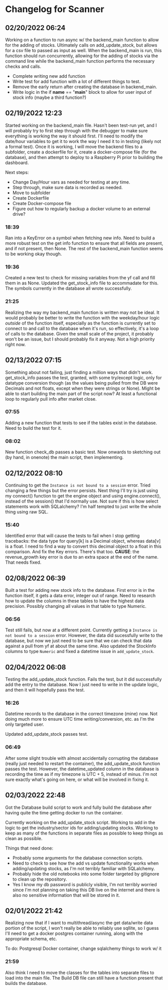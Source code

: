 # Changelog for Scanner

## 02/20/2022 06:24
Working on a function to run async w/ the backend_main function to allow for the adding of stocks. Ultimately calls on add_update_stock, but allows for a csv file to passed as input as well. When the backend_main is run, this function should run concurrently, allowing for the adding of stocks via the command line while the backend_main function performs the necessary checks and calls. 

- Complete writing new add function
- Write test for add function with a lot of different things to test.
- Remove the early return after creating the database in backend_main.
- Write logic in the if __name__ == "__main__" block to allow for user input of stock info (maybe a third function?)

## 02/19/2022 12:23
Started working on the backend_main file. Hasn't been test-run yet, and I will probably try to first step through with the debugger to make sure everything is working the way it should first. I'll need to modify the date/hour variables to get it to work the way I need it to in testing (likely not a formal test). Once it is working, I will move the backend files to a subfolder, create a dockerfile for it, create a docker-compose file (for the database), and then attempt to deploy to a Raspberry Pi prior to building the dashboard.

Next steps:
- Change Day/Hour vars as needed for testing at any time.
- Step through, make sure data is recorded as needed.
- Move to subfolder
- Create Dockerfile
- Create Docker-compose file
- Figure out how to regularly backup a docker volume to an external drive?

### 18:39
Ran into a KeyError on a symbol when fetching new info. Need to build a more robust test on the get info function to ensure that all fields are present, and if not present, then None. The rest of the backend_main function seems to be working okay though.

### 19:36
Created a new test to check for missing variables from the yf call and fill them in as None. Updated the get_stock_info file to accommadate for this. The symbols currently in the database all wrote successfully.

### 21:25
Realizing the way my backend_main function is written may not be ideal. It would probably be better to write the function with the weekday/hour logic *outside* of the function itself, especially as the function is currently set to connect to and call to the database when it's run, so effectively, it's a loop of calls to the database. Given the small scale of the project, it probably won't be an issue, but I should probably fix it anyway. Not a high priority right now.

## 02/13/2022 07:15
Something about not failing, just finding a million ways that didn't work. get_stock_info passes the test, granted, with some try/except logic, only for datatype conversion though (as the values being pulled from the DB were Decimals and not floats, except when they were strings or None). Might be able to start building the main part of the script now? At least a functional loop to regularly pull info after market close.

### 07:55
Adding a new function that tests to see if the tables exist in the database. Need to build the test for it.

### 08:02
New function check_db passes a basic test. Now onwards to sketching out (by hand, in onenote) the main script, then implementing.

## 02/12/2022 08:10
Continuing to get the `Instance is not bound to a session` error. Tried changing a few things but the error persists. Next thing I'll try is just using my connect() function to get the engine object and using engine.connect(), instead of the session() that I'd normally use. Not sure if this is how select statements work with SQLalchemy? I'm half tempted to just write the whole thing using raw SQL.

### 15:40
Identified error that will cause the tests to fail when I stop getting tracebacks: the data type for query[k] is a Decimal object, whereas data[v] is a float. I need to find a way to convert this decimal object to a float in this comparison. And fix the Key errors. There's that too. **CAUSE**: the revenue_growth key error is due to an extra space at the end of the name. That needs fixed.

## 02/08/2022 06:39
Built a test for adding new stock info to the database. First error is in the function itself, it gets a data error, integer out of range. Need to research how to update the columns in these tables to have the highest data precision. Possibly changing all values in that table to type Numeric.

### 06:56
Test still fails, but now at a different point. Currently getting a `Instance is not bound to a session` error. However, the data did sucessfully write to the database, but now we just need to be sure that we can check that data against a pull from yf at about the same time. Also updated the StockInfo columns to type `Numeric` and fixed a datetime issue in `add_update_stock`.

## 02/04/2022 06:08
Testing the add_update_stock function. Fails the test, but it did successfully add the entry to the database. Now I just need to write in the update logic, and then it will hopefully pass the test. 

### 16:26

Datetime records to the database in the correct timezone (mine) now. Not doing much more to ensure UTC time writing/conversion, etc. as I'm the only targeted user.

Updated add_update_stock passes test.

### 06:49
After some slight trouble with almost accidentally corrupting the database (really just needed to restart the container), the add_update_stock function passes the test. However, the datetime_updated column in the database is recording the time as if my timezone is UTC + 5, instead of minus. I'm not sure exactly what's going on here, or what will be involved in fixing it.

## 02/03/2022 22:48
Got the Database build script to work and fully build the database after having quite the time getting docker to run the container. 

Currently working on the add_update_stock script. Working to add in the logic to get the industry/sector ids for adding/updating stocks. Working to keep as many of the functions in separate files as possible to keep things as clean as possible.

Things that need done:
- Probably some arguments for the database connection scripts.
- Need to check to see how the add vs update functionality works when adding/updating stocks, as I'm not terribly familiar with SQLalchemy.
- Probably hide the old notebooks into some folder targeted by gitignore to clean up the repository.
- Yes I know my db password is publicly visible, I'm not terribly worried since I'm not planning on taking this DB live on the internet and there is also no sensitive information that will be stored in it.

## 02/01/2022 21:42
Realizing now that if I want to multithread/async the get data/write data portion of the script, I won't really be able to reliably use sqllite, so I guess I'll need to get a docker postgres container running, along with the appropriate schema, etc.

To do: Postgresql Docker container, change sqlalchemy things to work w/ it

### 21:59
Also think I need to move the classes for the tables into separate files to load into the main file. The Build DB file can still have a function present that builds the database.